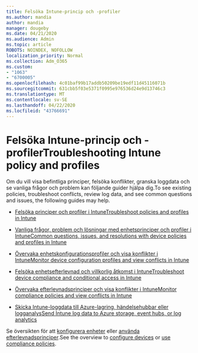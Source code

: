 ```yaml
---
title: Felsöka Intune-princip och -profiler
ms.author: mandia
author: mandia
manager: dougeby
ms.date: 04/21/2020
ms.audience: Admin
ms.topic: article
ROBOTS: NOINDEX, NOFOLLOW
localization_priority: Normal
ms.collection: Adm_O365
ms.custom:
- "1063"
- "6700005"
ms.openlocfilehash: 4c01baf99b17addb50209be19edf11d45116071b
ms.sourcegitcommit: 631cbb5f03e5371f0995e976536d24e9d13746c3
ms.translationtype: MT
ms.contentlocale: sv-SE
ms.lasthandoff: 04/22/2020
ms.locfileid: "43766691"
---
```

# <a name="troubleshooting-intune-policy-and-profiles"></a><span data-ttu-id="0a1b1-102">Felsöka Intune-princip och -profiler</span><span class="sxs-lookup"><span data-stu-id="0a1b1-102">Troubleshooting Intune policy and profiles</span></span>

<span data-ttu-id="0a1b1-103">Om du vill visa befintliga principer, felsöka konflikter, granska loggdata och se vanliga frågor och problem kan följande guider hjälpa dig.</span><span class="sxs-lookup"><span data-stu-id="0a1b1-103">To see existing policies, troubleshoot conflicts, review log data, and see common questions and issues, the following guides may help.</span></span>

- [<span data-ttu-id="0a1b1-104">Felsöka principer och profiler i Intune</span><span class="sxs-lookup"><span data-stu-id="0a1b1-104">Troubleshoot policies and profiles in Intune</span></span>](https://docs.microsoft.com/intune/troubleshoot-policies-in-microsoft-intune)

- [<span data-ttu-id="0a1b1-105">Vanliga frågor, problem och lösningar med enhetsprinciper och profiler i Intune</span><span class="sxs-lookup"><span data-stu-id="0a1b1-105">Common questions, issues, and resolutions with device policies and profiles in Intune</span></span>](https://docs.microsoft.com/intune/device-profile-troubleshoot)

- [<span data-ttu-id="0a1b1-106">Övervaka enhetskonfigurationsprofiler och visa konflikter i Intune</span><span class="sxs-lookup"><span data-stu-id="0a1b1-106">Monitor device configuration profiles and view conflicts in Intune</span></span>](https://docs.microsoft.com/intune/device-profile-monitor)

- [<span data-ttu-id="0a1b1-107">Felsöka enhetsefterlevnad och villkorlig åtkomst i Intune</span><span class="sxs-lookup"><span data-stu-id="0a1b1-107">Troubleshoot device compliance and conditional access in Intune</span></span>](https://docs.microsoft.com/intune/troubleshoot-conditional-access)

- [<span data-ttu-id="0a1b1-108">Övervaka efterlevnadsprinciper och visa konflikter i Intune</span><span class="sxs-lookup"><span data-stu-id="0a1b1-108">Monitor compliance policies and view conflicts in Intune</span></span>](https://docs.microsoft.com/intune/compliance-policy-monitor)

- [<span data-ttu-id="0a1b1-109">Skicka Intune-loggdata till Azure-lagring, händelsehubbar eller logganalys</span><span class="sxs-lookup"><span data-stu-id="0a1b1-109">Send Intune log data to Azure storage, event hubs, or log analytics</span></span>](https://docs.microsoft.com/intune/review-logs-using-azure-monitor)

<span data-ttu-id="0a1b1-110">Se översikten för att [konfigurera enheter](https://docs.microsoft.com/intune/device-profiles) eller [använda efterlevnadsprinciper](https://docs.microsoft.com/intune/device-compliance-get-started).</span><span class="sxs-lookup"><span data-stu-id="0a1b1-110">See the overview to [configure devices](https://docs.microsoft.com/intune/device-profiles) or [use compliance policies](https://docs.microsoft.com/intune/device-compliance-get-started).</span></span>